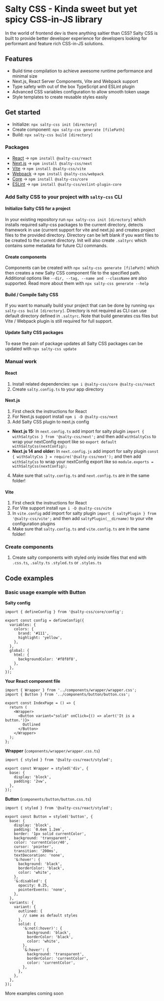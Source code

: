 # Salty CSS - Kinda sweet but yet spicy CSS-in-JS library

In the world of frontend dev is there anything saltier than CSS? Salty CSS is built to provide better developer experience for developers looking for performant and feature rich CSS-in-JS solutions.

## Features

- Build time compilation to achieve awesome runtime performance and minimal size
- Next.js, React Server Components, Vite and Webpack support
- Type safety with out of the box TypeScript and ESLint plugin
- Advanced CSS variables configuration to allow smooth token usage
- Style templates to create reusable styles easily

## Get started

- Initialize: `npx salty-css init [directory]`
- Create component: `npx salty-css generate [filePath]`
- Build: `npx salty-css build [directory]`

### Packages

- [React](https://www.npmjs.com/package/@salty-css/react) → `npm install @salty-css/react`
- [Next.js](https://www.npmjs.com/package/@salty-css/next) → `npm install @salty-css/next`
- [Vite](https://www.npmjs.com/package/@salty-css/vite) → `npm install @salty-css/vite`
- [Webpack](https://www.npmjs.com/package/@salty-css/webpack) → `npm install @salty-css/webpack`
- [Core](https://www.npmjs.com/package/@salty-css/react) → `npm install @salty-css/core`
- [ESLint](https://www.npmjs.com/package/@salty-css/eslint-plugin-core) → `npm install @salty-css/eslint-plugin-core`

### Add Salty CSS to your project with `salty-css` CLI

#### Initialize Salty CSS for a project

In your existing repository run `npx salty-css init [directory]` which installs required salty-css packages to the current directory, detects framework in use (current support for vite and next.js) and creates project files to the provided directory. Directory can be left blank if you want files to be created to the current directory. Init will also create `.saltyrc` which contains some metadata for future CLI commands.

#### Create components

Components can be created with `npx salty-css generate [filePath]` which then creates a new Salty CSS component file to the specified path. Additional options like `--dir, --tag, --name and --className` are also supported. Read more about them with `npx salty-css generate --help`

#### Build / Compile Salty CSS

If you want to manually build your project that can be done by running `npx salty-css build [directory]`. Directory is not required as CLI can use default directory defined in `.saltyrc`. Note that build generates css files but Vite / Webpack plugin is still required for full support.

#### Update Salty CSS packages

To ease the pain of package updates all Salty CSS packages can be updated with `npx salty-css update`

### Manual work

#### React

1. Install related dependencies: `npm i @salty-css/core @salty-css/react`
2. Create `salty.config.ts` to your app directory

#### Next.js

1. First check the instructions for React
2. For Next.js support install `npm i -D @salty-css/next`
3. Add Salty CSS plugin to next.js config

- **Next.js 15:** In `next.config.ts` add import for salty plugin `import { withSaltyCss } from '@salty-css/next';` and then add `withSaltyCss` to wrap your nextConfig export like so `export default withSaltyCss(nextConfig);`
- **Next.js 14 and older:** In `next.config.js` add import for salty plugin `const { withSaltyCss } = require('@salty-css/next');` and then add `withSaltyCss` to wrap your nextConfig export like so `module.exports = withSaltyCss(nextConfig);`

4. Make sure that `salty.config.ts` and `next.config.ts` are in the same folder!

#### Vite

1. First check the instructions for React
2. For Vite support install `npm i -D @salty-css/vite`
3. In `vite.config` add import for salty plugin `import { saltyPlugin } from '@salty-css/vite';` and then add `saltyPlugin(__dirname)` to your vite configuration plugins
4. Make sure that `salty.config.ts` and `vite.config.ts` are in the same folder!

### Create components

1. Create salty components with styled only inside files that end with `.css.ts`, `.salty.ts` `.styled.ts` or `.styles.ts`

## Code examples

### Basic usage example with Button

**Salty config**

```tsx
import { defineConfig } from '@salty-css/core/config';

export const config = defineConfig({
  variables: {
    colors: {
      brand: '#111',
      highlight: 'yellow',
    },
  },
  global: {
    html: {
      backgroundColor: '#f8f8f8',
    },
  },
});
```

**Your React component file**

```tsx
import { Wrapper } from '../components/wrapper/wrapper.css';
import { Button } from '../components/button/button.css';

export const IndexPage = () => {
  return (
    <Wrapper>
      <Button variant="solid" onClick={() => alert('It is a button.')}>
        Outlined
      </Button>
    </Wrapper>
  );
};
```

**Wrapper** (`components/wrapper/wrapper.css.ts`)

```tsx
import { styled } from '@salty-css/react/styled';

export const Wrapper = styled('div', {
  base: {
    display: 'block',
    padding: '2vw',
  },
});
```

**Button** (`components/button/button.css.ts`)

```tsx
import { styled } from '@salty-css/react/styled';

export const Button = styled('button', {
  base: {
    display: 'block',
    padding: `0.6em 1.2em`,
    border: '1px solid currentColor',
    background: 'transparent',
    color: 'currentColor/40',
    cursor: 'pointer',
    transition: '200ms',
    textDecoration: 'none',
    '&:hover': {
      background: 'black',
      borderColor: 'black',
      color: 'white',
    },
    '&:disabled': {
      opacity: 0.25,
      pointerEvents: 'none',
    },
  },
  variants: {
    variant: {
      outlined: {
        // same as default styles
      },
      solid: {
        '&:not(:hover)': {
          background: 'black',
          borderColor: 'black',
          color: 'white',
        },
        '&:hover': {
          background: 'transparent',
          borderColor: 'currentColor',
          color: 'currentColor',
        },
      },
    },
  },
});
```

More examples coming soon
